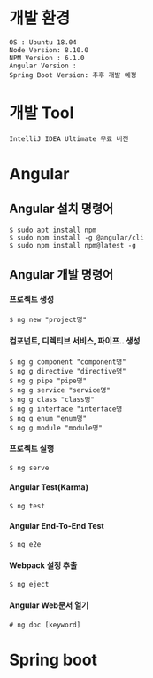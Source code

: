 # 개발 환경
```
OS : Ubuntu 18.04
Node Version: 8.10.0
NPM Version : 6.1.0
Angular Version : 
Spring Boot Version: 추후 개발 예정
```
# 개발 Tool
```
IntelliJ IDEA Ultimate 무료 버전
```

# Angular

## Angular 설치 명령어
```
$ sudo apt install npm
$ sudo npm install -g @angular/cli
$ sudo npm install npm@latest -g
```

## Angular 개발 명령어

#### 프로젝트 생성
```
$ ng new "project명"
```

#### 컴포넌트, 디렉티브 서비스, 파이프.. 생성
```
$ ng g component "component명"
$ ng g directive "directive명"
$ ng g pipe "pipe명"
$ ng g service "service명"
$ ng g class "class명"
$ ng g interface "interface명
$ ng g enum "enum명"
$ ng g module "module명"
```

#### 프로젝트 실행
```
$ ng serve
```

#### Angular Test(Karma)
```
$ ng test
```

#### Angular End-To-End Test
```
$ ng e2e

```

#### Webpack 설정 추출
```
$ ng eject
```

#### Angular Web문서 열기
```
# ng doc [keyword]
```

# Spring boot

